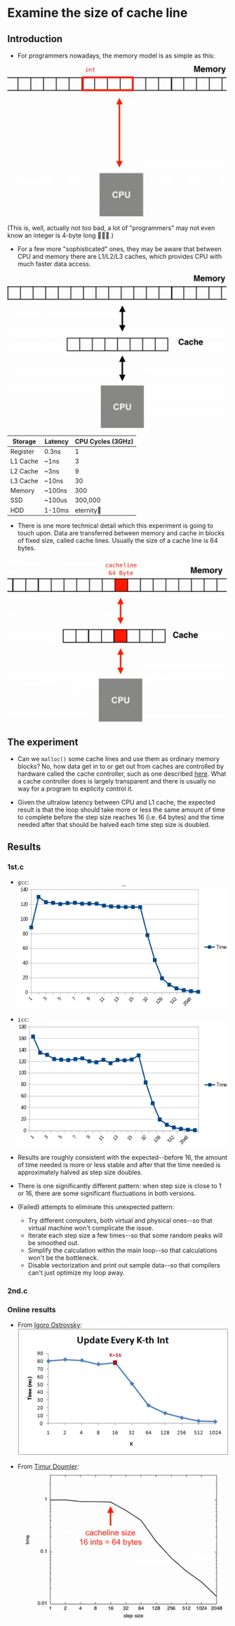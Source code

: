 # Examine the size of cache line

## Introduction

* For programmers nowadays, the memory model is as simple as this:

<img style="width: 500px" src="./assets/l1.png" />

(This is, well, actually not too bad, a lot of "programmers" may not even know an integer is 4-byte long 🤷🤷🤷.)

* For a few more "sophisticated" ones, they may be aware that between CPU and memory there are L1/L2/L3 caches,
which provides CPU with much faster data access.

<img style="width: 500px" src="./assets/l2.png" />

|   Storage   | Latency | CPU Cycles (3GHz) |
| ----------- | ------- | ----------------- |
| Register    | 0.3ns   |  1                |
| L1 Cache    | ~1ns    |  3                |
| L2 Cache    | ~3ns    |  9                |
| L3 Cache    | ~10ns   |  30               |
| Memory      | ~100ns  |  300              |
| SSD         | ~100us  |  300,000          |
| HDD         | 1-10ms  |  eternity🤷       |

* There is one more technical detail which this experiment is going to touch upon.
Data are transferred between memory and cache in blocks of fixed size, called cache lines. Usually the size of
a cache line is 64 bytes.

<img style="width: 500px" src="./assets/l3.png" />

## The experiment

* Can we `malloc()` some cache lines and use them as ordinary memory blocks? No, how data get in to or get out from
caches are controlled by hardware called the cache controller, such as one described
[here](https://developer.arm.com/documentation/den0024/a/Caches/Cache-controller). What a cache controller
does is largely transparent and there is usually no way for a program to explicity control it.

* Given the ultralow latency between CPU and L1 cache, the expected result is that the loop should take more or
less the same amount of time to complete before the step size reaches 16 (i.e. 64 bytes) and the time needed
after that should be halved each time step size is doubled. 

## Results

### 1st.c

  * `gcc`:
  ![gcc](./assets/my-1st-results-gcc.png)
  * `icc`:
  ![icc](./assets/my-1st-results-icc.png)

* Results are roughly consistent with the expected--before 16, the amount of time needed is more or less stable and
after that the time needed is approximately halved as step size doubles.

* There is one significantly different pattern: when step size is close to 1 or 16, there are some significant 
fluctuations in both versions.

* (Failed) attempts to eliminate this unexpected pattern:
  * Try different computers, both virtual and physical ones--so that virtual machine won't complicate the issue.
  * Iterate each step size a few times--so that some random peaks will be smoothed out.
  * Simplify the calculation within the main loop--so that calculations won't be the bottleneck.
  * Disable vectorization and print out sample data--so that compilers can't just optimize my loop away.

### 2nd.c

### Online results

  * From [Igoro Ostrovsky](http://igoro.com/archive/gallery-of-processor-cache-effects/):
  ![](./assets/igoro-results.png) 

  *  From [Timur Doumler](https://isocpp.org/blog/2017/05/cppcon-2016-want-fast-cpp-know-your-hardware-timur-doumler):
  ![](./assets/timur-results.png)
